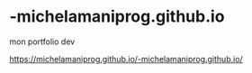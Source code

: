 # -michelamaniprog.github.io
mon portfolio dev

https://michelamaniprog.github.io/-michelamaniprog.github.io/

